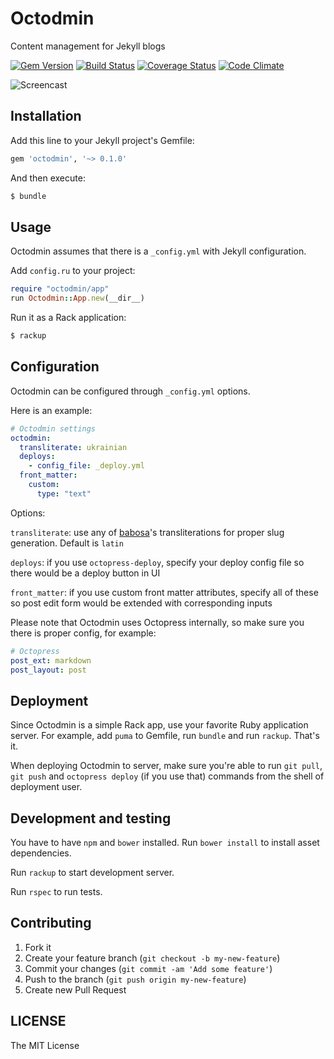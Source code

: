 # Octodmin

Content management for Jekyll blogs

[![Gem Version](https://badge.fury.io/rb/octodmin.svg)](http://badge.fury.io/rb/octodmin)
[![Build Status](https://secure.travis-ci.org/krasnoukhov/octodmin.svg?branch=master)](http://travis-ci.org/krasnoukhov/octodmin?branch=master)
[![Coverage Status](https://img.shields.io/coveralls/krasnoukhov/octodmin.svg)](https://coveralls.io/r/krasnoukhov/octodmin?branch=master)
[![Code Climate](https://img.shields.io/codeclimate/github/krasnoukhov/octodmin.svg)](https://codeclimate.com/github/krasnoukhov/octodmin)

![Screencast](http://i.imgur.com/SazYNe8.gif)

## Installation

Add this line to your Jekyll project's Gemfile:

```ruby
gem 'octodmin', '~> 0.1.0'
```

And then execute:

```bash
$ bundle
```

## Usage

Octodmin assumes that there is a `_config.yml` with Jekyll
configuration.

Add `config.ru` to your project:

```ruby
require "octodmin/app"
run Octodmin::App.new(__dir__)
```

Run it as a Rack application:

```bash
$ rackup
```

## Configuration

Octodmin can be configured through `_config.yml` options.

Here is an example:

```yaml
# Octodmin settings
octodmin:
  transliterate: ukrainian
  deploys:
    - config_file: _deploy.yml
  front_matter:
    custom:
      type: "text"
```

Options:

`transliterate`: use any of [babosa](https://github.com/norman/babosa#locale-sensitive-transliteration-with-support-for-many-languages)'s
transliterations for proper slug generation. Default is `latin`

`deploys`: if you use `octopress-deploy`, specify your deploy config
file so there would be a deploy button in UI

`front_matter`: if you use custom front matter attributes, specify all
of these so post edit form would be extended with corresponding inputs

Please note that Octodmin uses Octopress internally, so make sure you
there is proper config, for example:

```yaml
# Octopress
post_ext: markdown
post_layout: post
```

## Deployment

Since Octodmin is a simple Rack app, use your favorite Ruby
application server.
For example, add `puma` to Gemfile, run `bundle` and run `rackup`.
That's it.

When deploying Octodmin to server, make sure you're able to run
`git pull`, `git push` and `octopress deploy` (if you use that)
commands from the shell of deployment user.

## Development and testing

You have to have `npm` and `bower` installed. Run `bower install` to
install asset dependencies.

Run `rackup` to start development server.

Run `rspec` to run tests.

## Contributing

1. Fork it
2. Create your feature branch (`git checkout -b my-new-feature`)
3. Commit your changes (`git commit -am 'Add some feature'`)
4. Push to the branch (`git push origin my-new-feature`)
5. Create new Pull Request

## LICENSE

The MIT License
